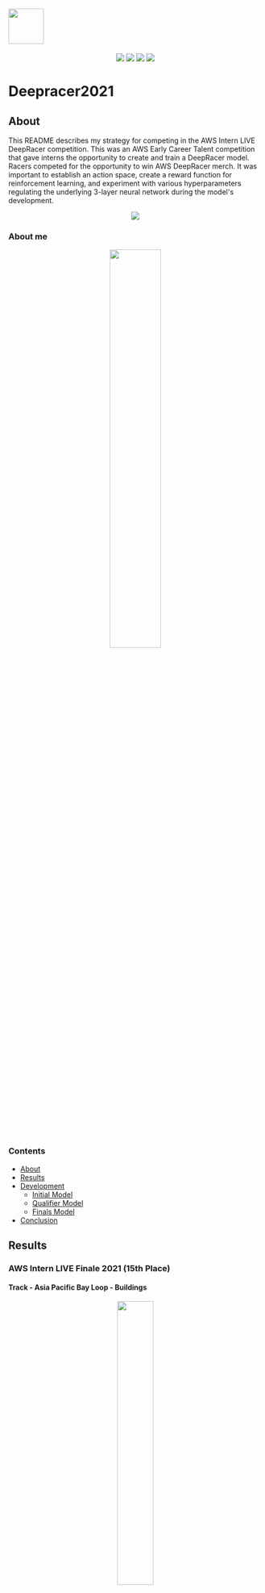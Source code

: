 # <img src="img/deepracer.png?raw=true" height="70">

<p align = center>
  <img src="https://img.shields.io/badge/-Python-3776AB?logo=python&logoColor=white"/>
  <img src="https://img.shields.io/badge/-AWS-232F3E?logo=amazon-aws&logoColor=white"/>
  <img src="https://img.shields.io/badge/-Git-D51007?logo=git&logoColor=white"/>
  <img src="https://img.shields.io/badge/-GitHub-181717?logo=github&logoColor=white"/>
</p>

# Deepracer2021
## About
This README describes my strategy for competing in the AWS Intern LIVE DeepRacer competition. This was an AWS Early Career Talent competition that gave interns the opportunity to create and train a DeepRacer model. Racers competed for the opportunity to win AWS DeepRacer merch. It was important to establish an action space, create a reward function for reinforcement learning, and experiment with various hyperparameters regulating the underlying 3-layer neural network during the model's development.



<p align="center">
<img src="img/finish_line.gif">
</p>


### About me
<p align="center">
<a href="https://www.linkedin.com/in/josh-hinton/"><img src="img/linkedin_profile_jh.png" width="45%"></a>
</p>

### Contents
- [About](#About)
- [Results](#Results)
- [Development](#Development)
  - [Initial Model](#Initial-Model)
  - [Qualifier Model](#Qualifier-Model)
  - [Finals Model](#Finals-Model)
- [Conclusion](#Conclusion)

## Results
### AWS Intern LIVE Finale 2021 (15th Place)
#### Track - Asia Pacific Bay Loop - Buildings
<p align="center">
<img src="img/final_results.png" width="38%">
</p>

### AWS Interns Qualifier 2021 (15th Place)
#### Track - Asia Pacific Bay Loop - Buildings
<p align="center">
<img src="img/qualifier_results.png" width="38%">
</p>

## Development
I'd like to preface this section by informing you that prior to the Deepracer event, my expertise of AI/ML was limited to a handful of YouTube videos. The end outcome of my experimentation was a set of 25 trained models and a newfound respect for AI/ML.

### Initial Model
I ran a simple Python reward function provided by AWS to familiarize myself with the concept of Deepracer models. I ran my model on Kuei Raceway for two hours; the reward graph is below.

<p align="center">
<img src="img/simple_tracks.png" width=65%>
</p>

The sub-rewards can be seen in this code snippet from [reward_simple.py](reward/dev/reward_simple.py):

```python
   # Give a very low reward by default
    reward = 1e-3

    # Give a high reward if no wheels go off the track and
    # the agent is somewhere in between the track borders
    if all_wheels_on_track and (0.5*track_width - distance_from_center) >= 0.05:
        reward = 1.0

```


### Qualifier Model
The organizers informed participants that all qualifiers and the Finals would be held on the Track - Asia Pacific Bay Loop - Building, which meant that I could begin training my models exclusively on that track. Another fantastic feature of AWS DeepRacer is the ability to clone old models into new ones that keep the training data from the previous model. This enables the use of multiple reward functions to provide a cumulative advantage over a single reward function model.

#### Tuning Hyperparameters 
Tuning the neural network's hyperparameters was critical to ensuring the model was trained in a reasonable amount of time. Between training sessions, I would analyze the reward graph and the Amazon Kinesis video stream of the evaluation runs to determine whether hyperparameters needed to be modified. Training sessions lasted 2-5 hours depnding on the stability of the most recent model, and the hyperparameters selected.

The average percentage completion rate during evaluation was the most relevant indicator for tuning (the red points in the reward graph). These indicated the distance traveled by the car before veering off course during evaluation runs. Early in the training phase, it was advantageous to prioritize action space exploration via faster learning. 

<p align="center">
<img src="img/qualifier_reward_graph_fast.png" width=50%>
</p>

As the model improved and my focus shifted to fine-tuning the driving technique for increased speed and reliability, I aimed to stabilize learning. This was accomplished primarily by decreasing the learning rate and increasing the gradient descent batch size, epochs, and experience episodes between each policy-updating iteration. The reward curve below is from one of my recent qualifying model training sessions and indicates more steady learning.

<p align="center">
<img src="img/qualifier_reward_graph_stable.png" width=50%>
</p>

#### Developing the reward function

Waypoints
```python
def reward_function(params):

    # Reward weights
    speed_weight = 100
    heading_weight = 100
    steering_weight = 50

    # Initialize the reward based on current speed
    max_speed_reward = 10 * 10
    min_speed_reward = 3.33 * 3.33
    abs_speed_reward = params['speed'] * params['speed']
    speed_reward = (abs_speed_reward - min_speed_reward) / (max_speed_reward - min_speed_reward) * speed_weight
    # Penalize if slow speed action space

    # - - - - -

    # Penalize if the car goes off track
    if not params['all_wheels_on_track']:
        
        return 1e-3
    
    # - - - - - 
    
    # Calculate the direction of the center line based on the closest waypoints
    next_point = params['waypoints'][params['closest_waypoints'][1]]
    prev_point = params['waypoints'][params['closest_waypoints'][0]]

    # Calculate the direction in radius, arctan2(dy, dx), the result is (-pi, pi) in radians
    track_direction = math.atan2(next_point[1] - prev_point[1], next_point[0] - prev_point[0]) 
    # Convert to degree
    track_direction = math.degrees(track_direction)

    # Calculate the difference between the track direction and the heading direction of the car
    direction_diff = abs(track_direction - params['heading'])
    if direction_diff > 180:
        direction_diff = 360 - direction_diff
    
    abs_heading_reward = 1 - (direction_diff / 180.0)
    heading_reward = abs_heading_reward * heading_weight
    
    # - - - - -
    
    # Reward if steering angle is aligned with direction difference
    abs_steering_reward = 1 - (abs(params['steering_angle'] - direction_diff) / 180.0)
    steering_reward = abs_steering_reward * steering_weight

    # - - - - -
    
    return speed_reward + heading_reward + steering_reward
```

Gauss curve
```python
  
  # reward function as Gauss curve with the variable distance_from_center
  reward = (1 / (math.sqrt(2 * math.pi * (track_width*2/15) ** 2)) * math.exp(-((distance_from_center + track_width/10) ** 2 / (4 * track_width*2/15) ** 2))) *(track_width*2/3)
  
  return float(reward)
```

### Finals Model
#### Redefining the action space

## Conclusion
